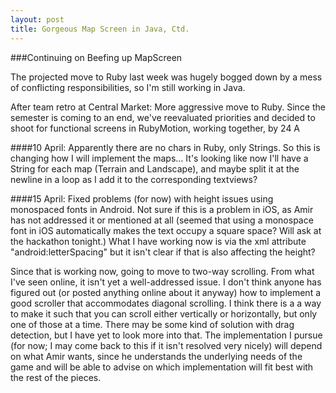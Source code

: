 ```yaml
---
layout: post
title: Gorgeous Map Screen in Java, Ctd.
---
```


###Continuing on Beefing up MapScreen

The projected move to Ruby last week was hugely bogged down by a mess of conflicting responsibilities, so I'm still working in Java.

After team retro at Central Market:
More aggressive move to Ruby. Since the semester is coming to an end, we've reevaluated priorities and decided to shoot for functional screens in RubyMotion, working together, by 24 A


####10 April:
Apparently there are no chars in Ruby, only Strings. So this is changing how I will implement the maps... It's looking like now I'll have a String for each map (Terrain and Landscape), and maybe split it at the newline in a loop as I add it to the corresponding textviews?

####15 April:
Fixed problems (for now) with height issues using monospaced fonts in Android. Not sure if this is a problem in iOS, as Amir has not addressed it or mentioned at all (seemed that using a monospace font in iOS automatically makes the text occupy a square space? Will ask at the hackathon tonight.) What I have working now is via the xml attribute "android:letterSpacing" but it isn't clear if that is also affecting the height?

Since that is working now, going to move to two-way scrolling. From what I've seen online, it isn't yet a well-addressed issue. I don't think anyone has figured out (or posted anything online about it anyway) how to implement a good scroller that accommodates diagonal scrolling. I think there is a a way to make it such that you can scroll either vertically or horizontally, but only one of those at a time. There may be some kind of solution with drag detection, but I have yet to look more into that. The implementation I pursue (for now; I may come back to this if it isn't resolved very nicely) will depend on what Amir wants, since he understands the underlying needs of the game and will be able to advise on which implementation will fit best with the rest of the pieces.

